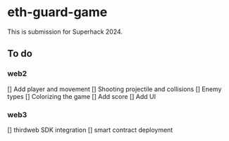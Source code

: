 # eth-guard-game

This is submission for Superhack 2024.

## To do

### web2

[] Add player and movement
[] Shooting projectile and collisions
[] Enemy types
[] Colorizing the game
[] Add score
[] Add UI

### web3

[] thirdweb SDK integration
[] smart contract deployment
